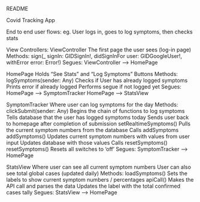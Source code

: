 README

Covid Tracking App

End to end user flows:
	eg. User logs in, goes to log symptoms, then checks stats

View Controllers:
    ViewController
        The first page the user sees (log-in page)
    Methods:
        sign(_ signIn: GIDSignIn!, didSignInFor user: GIDGoogleUser!, withError error: Error!)
    Segues:
        ViewController —> HomePage

   HomePage
        Holds “See Stats” and “Log Symptoms” Buttons
    Methods:
        logSymptoms(sender: Any)
            Checks if User has already logged symptoms
            Prints error if already logged
            Performs segue if not logged yet
    Segues:
        HomePage —> SymptomTracker
        HomePage —> StatsView

   SymptomTracker
        Where user can log symptoms for the day
    Methods:
        clickSubmit(sender: Any)
            Begins the chain of functions to log symptoms
            Tells database that the user has logged symptoms today
            Sends user back to homepage after completion of submission
        setRealtimeSymptoms()
            Pulls the current symptom numbers from the database
            Calls addSymptoms
        addSymptoms()
            Updates current symptom numbers with values from user input
            Updates database with those values
            Calls resetSymptoms()
        resetSymptoms()
            Resets all switches to ‘off’
    Segues:
        SymptomTracker —> HomePage

   StatsView
        Where user can see all current symptom numbers
        User can also see total global cases (updated daily)
        Methods:
            loadSymptoms()
                Sets the labels to show current symptom numbers / percentages
            apiCall()
                Makes the API call and parses the data
                Updates the label with the total confirmed cases tally
            Segues: 
                StatsView —> HomePage

	
